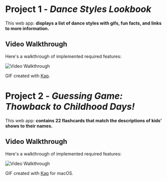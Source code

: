 # Project 1 - *Dance Styles Lookbook*

This web app: **displays a list of dance styles with gifs, fun facts, and links to more information.**

## Video Walkthrough

Here's a walkthrough of implemented required features:

<img src='https://github.com/kellyy8/webdev102-lab1/blob/main/Kapture%202024-09-23%20at%2023.42.53.gif' title='Video Walkthrough' width='' alt='Video Walkthrough' />

GIF created with [Kap](https://getkap.co/).

# Project 2 - *Guessing Game: Thowback to Childhood Days!*

This web app: **contains 22 flashcards that match the descriptions of kids' shows to their names.**

## Video Walkthrough

Here's a walkthrough of implemented required features:

<img src='https://github.com/kellyy8/WEB102-Projects/blob/main/Project2/2FlashcardsPt1/Kapture%202024-09-30%20at%2000.12.58.gif' title='Video Walkthrough' width='' alt='Video Walkthrough' />

GIF created with [Kap](https://getkap.co/) for macOS.
